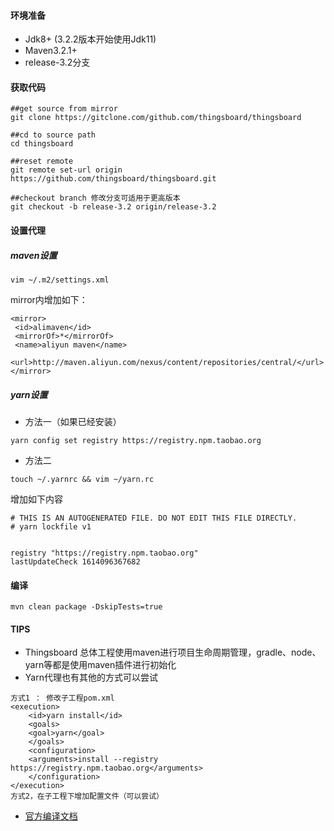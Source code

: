 #### 环境准备

- Jdk8+ (3.2.2版本开始使用Jdk11)
- Maven3.2.1+
- release-3.2分支

#### 获取代码

```shell
##get source from mirror
git clone https://gitclone.com/github.com/thingsboard/thingsboard

##cd to source path
cd thingsboard

##reset remote 
git remote set-url origin https://github.com/thingsboard/thingsboard.git

##checkout branch 修改分支可适用于更高版本
git checkout -b release-3.2 origin/release-3.2
```


#### 设置代理

##### maven设置
```
vim ~/.m2/settings.xml
```
mirror内增加如下：
```
<mirror>
 <id>alimaven</id>
 <mirrorOf>*</mirrorOf>
 <name>aliyun maven</name>
 <url>http://maven.aliyun.com/nexus/content/repositories/central/</url>
</mirror>
```
##### yarn设置

* 方法一（如果已经安装）

```
yarn config set registry https://registry.npm.taobao.org
```

* 方法二 

```
touch ~/.yarnrc && vim ~/yarn.rc
```
增加如下内容
```
# THIS IS AN AUTOGENERATED FILE. DO NOT EDIT THIS FILE DIRECTLY.
# yarn lockfile v1


registry "https://registry.npm.taobao.org"
lastUpdateCheck 1614096367682                           
```

  

#### 编译

```
mvn clean package -DskipTests=true
```


#### TIPS
- Thingsboard 总体工程使用maven进行项目生命周期管理，gradle、node、yarn等都是使用maven插件进行初始化
- Yarn代理也有其他的方式可以尝试
```
方式1 ： 修改子工程pom.xml
<execution>
    <id>yarn install</id>
    <goals>
    <goal>yarn</goal>
    </goals>
    <configuration>
    <arguments>install --registry https://registry.npm.taobao.org</arguments>
    </configuration>
</execution>
方式2，在子工程下增加配置文件（可以尝试）
```
-  [官方编译文档](https://thingsboard.io/docs/user-guide/install/building-from-source/)

